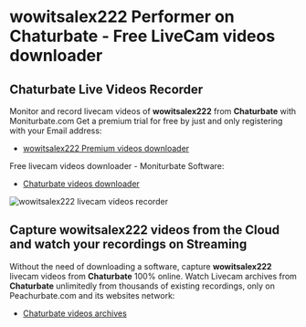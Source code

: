 # wowitsalex222 Performer on Chaturbate - Free LiveCam videos downloader

## Chaturbate Live Videos Recorder

Monitor and record livecam videos of **wowitsalex222** from **Chaturbate** with Moniturbate.com
Get a premium trial for free by just and only registering with your Email address:
* [wowitsalex222 Premium videos downloader](https://moniturbate.com/request-demo-licence-key.html)

Free livecam videos downloader - Moniturbate Software:
* [Chaturbate videos downloader](https://moniturbate.com/moniturbate-download-software.html)

![wowitsalex222 livecam videos recorder](https://peachurnet.com/templates/moniturbate-software.png)


## Capture wowitsalex222 videos from the Cloud and watch your recordings on Streaming

Without the need of downloading a software, capture **wowitsalex222** livecam videos from **Chaturbate** 100% online.
Watch Livecam archives from **Chaturbate** unlimitedly from thousands of existing recordings, only on Peachurbate.com and its websites network:
* [Chaturbate videos archives](https://peachurnet.com/)